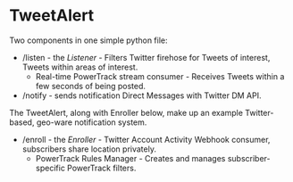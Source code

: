# TweetAlert

Two components in one simple python file:
+ /listen - the _Listener_ - Filters Twitter firehose for Tweets of interest, Tweets within areas of interest. 
  + Real-time PowerTrack stream consumer - Receives Tweets within a few seconds of being posted.  
+ /notify - sends notification Direct Messages with Twitter DM API.

The TweetAlert, along with Enroller below, make up an example Twitter-based, geo-ware notification system.
+ /enroll - the _Enroller_ - Twitter Account Activity Webhook consumer, subscribers share location privately.
  + PowerTrack Rules Manager - Creates and manages subscriber-specific PowerTrack filters. 
